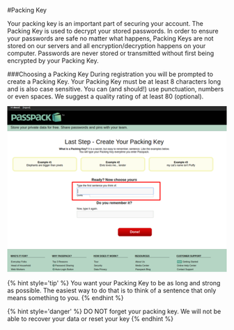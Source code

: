 #Packing Key

Your packing key is an important part of securing your account. The Packing Key is used to decrypt your stored passwords. In order to ensure your passwords are safe no matter what happens, Packing Keys are not stored on our servers and all encryption/decryption happens on your computer. Passwords are never stored or transmitted without first being encrypted by your Packing Key.


 


###Choosing a Packing Key
During registration you will be prompted to create a Packing Key. Your Packing Key must be at least 8 characters long and is also case sensitive. You can (and should!) use punctuation, numbers or even spaces. We suggest a quality rating of at least 80 (optional).

![](/assets/packing-key.png)



{% hint style='tip' %}
You want your Packing Key to be as long and strong as possible. The easiest way to do that is to think of a sentence that only means something to you.
{% endhint %}


{% hint style='danger' %}
DO NOT forget your packing key. We will not be able to recover your data or reset your key
{% endhint %}
